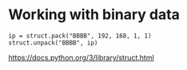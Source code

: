 # Working with binary data

    ip = struct.pack("BBBB", 192, 168, 1, 1)
    struct.unpack("BBBB", ip)

https://docs.python.org/3/library/struct.html
